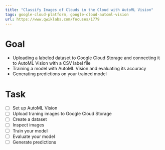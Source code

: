 ```yaml
---
title: "Classify Images of Clouds in the Cloud with AutoML Vision"
tags: google-cloud-platform, google-cloud-automl-vision
url: https://www.qwiklabs.com/focuses/1779
---
```


# Goal
- Uploading a labeled dataset to Google Cloud Storage and connecting it to AutoML Vision with a CSV label file
- Training a model with AutoML Vision and evaluating its accuracy
- Generating predictions on your trained model

# Task
- [ ] Set up AutoML Vision
- [ ] Upload traning images to Google Cloud Storage
- [ ] Create a dataset
- [ ] Inspect images
- [ ] Train your model
- [ ] Evaluate your model
- [ ] Generate predictions
